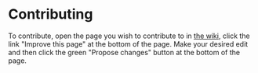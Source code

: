 # Contributing

To contribute, open the page you wish to contribute to in [the wiki](README.md), click the link "Improve this page" at the 
bottom of the page. Make your desired edit and then click the green "Propose changes" button at the bottom of the page.
